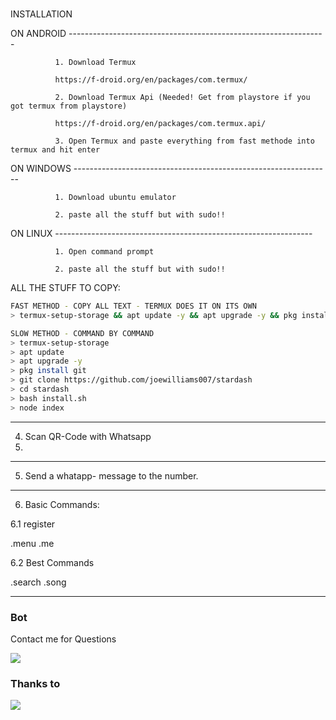<br> INSTALLATION

ON ANDROID ----------------------------------------------------------------

              1. Download Termux
              
              https://f-droid.org/en/packages/com.termux/
              
              2. Download Termux Api (Needed! Get from playstore if you got termux from playstore)
              
              https://f-droid.org/en/packages/com.termux.api/
              
              3. Open Termux and paste everything from fast methode into termux and hit enter
              
ON WINDOWS ----------------------------------------------------------------

              1. Download ubuntu emulator 
              
              2. paste all the stuff but with sudo!! 
              
ON LINUX ----------------------------------------------------------------

              1. Open command prompt 
              
              2. paste all the stuff but with sudo!!

ALL THE STUFF TO COPY: 
</br>
```bash
FAST METHOD - COPY ALL TEXT - TERMUX DOES IT ON ITS OWN
> termux-setup-storage && apt update -y && apt upgrade -y && pkg install git -y && git clone https://github.com/joewilliams007/stardash && cd stardash && bash install.sh && node index

SLOW METHOD - COMMAND BY COMMAND
> termux-setup-storage
> apt update
> apt upgrade -y
> pkg install git
> git clone https://github.com/joewilliams007/stardash
> cd stardash
> bash install.sh
> node index
```
----------------------------------------------------------------

4. Scan QR-Code with Whatsapp
5. 
----------------------------------------------------------------

5. Send a whatapp- message to the number.

----------------------------------------------------------------

6. Basic Commands:

6.1 register

.menu
.me

6.2 Best Commands

.search
.song

----------------------------------------------------------------
### Bot
Contact me for Questions
<p>
<a href="https://wa.me/4917626388837?text=x623Help" target="blank"><img src="https://img.shields.io/badge/WhatsApp x623 Bot-30302f?style=flat&logo=whatsapp" /></a>
</p>

### Thanks to
<a href="https://github.com/adiwajshing/Baileys"><img src="https://img.shields.io/badge/-adiwajshing/Baileys-black?style=flat-square&logo=github"></a>
